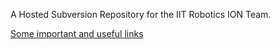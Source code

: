 A Hosted Subversion Repository for the IIT Robotics ION Team.

[Some important and useful links](http://code.google.com/p/iit-ion/wiki/Links)